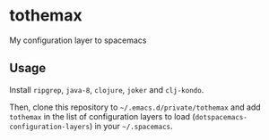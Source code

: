 # tothemax

My configuration layer to spacemacs

## Usage

Install `ripgrep`, `java-8`, `clojure`, `joker` and `clj-kondo`.

Then, clone this repository to `~/.emacs.d/private/tothemax` and add `tothemax` in the list of configuration layers to load (`dotspacemacs-configuration-layers`) in your `~/.spacemacs`.
